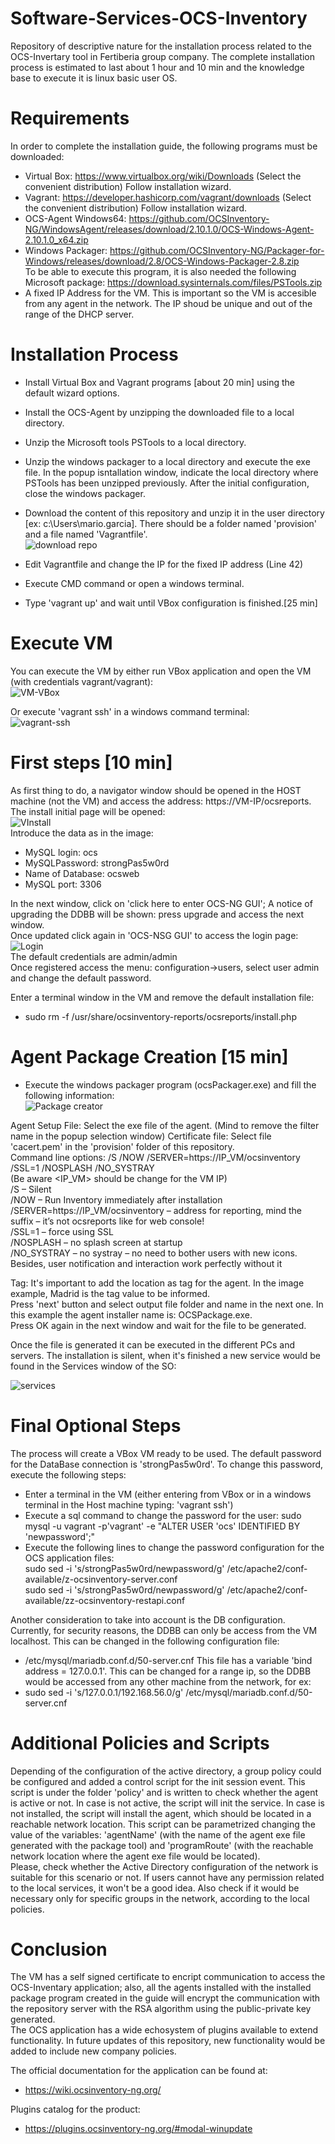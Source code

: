 # Software-Services-OCS-Inventory
Repository of descriptive nature for the installation process related to the OCS-Invertary tool in Fertiberia group company. The complete installation process is estimated to last about 1 hour and 10 min and the knowledge base to execute it is linux basic user OS. 
# Requirements   
In order to complete the installation guide, the following programs must be downloaded:     
- Virtual Box: https://www.virtualbox.org/wiki/Downloads (Select the convenient distribution)
  Follow installation wizard. 
- Vagrant: https://developer.hashicorp.com/vagrant/downloads (Select the convenient distribution)
  Follow installation wizard. 
- OCS-Agent Windows64: https://github.com/OCSInventory-NG/WindowsAgent/releases/download/2.10.1.0/OCS-Windows-Agent-2.10.1.0_x64.zip
- Windows Packager: https://github.com/OCSInventory-NG/Packager-for-Windows/releases/download/2.8/OCS-Windows-Packager-2.8.zip   
  To be able to execute this program, it is also needed the following Microsoft package: https://download.sysinternals.com/files/PSTools.zip
- A fixed IP Address for the VM. This is important so the VM is accesible from any agent in the network. The IP shoud be unique and out of the range of the DHCP server. 

 # Installation Process   
 - Install Virtual Box and Vagrant programs [about 20 min] using the default wizard options.
 - Install the OCS-Agent by unzipping the downloaded file to a local directory.
 - Unzip the Microsoft tools PSTools to a local directory.
 - Unzip the windows packager to a local directory and execute the exe file. In the popup isntallation window, indicate the local directory where PSTools has been unzipped previously. After the initial configuration, close the windows packager.
 - Download the content of this repository and unzip it in the user directory [ex: c:\Users\mario.garcia]. There should be a folder named 'provision' and a file named 'Vagrantfile'.   
    ![download repo](./img/download-repo.png)   
   
 - Edit Vagrantfile and change the IP for the fixed IP address (Line 42)
 - Execute CMD command or open a windows terminal.
 - Type 'vagrant up' and wait until VBox configuration is finished.[25 min]

# Execute VM    
You can execute the VM by either run VBox application and open the VM (with credentials vagrant/vagrant):   
   ![VM-VBox](./img/VBBox-access.png)        
   
Or execute 'vagrant ssh' in a windows command terminal:   
 ![vagrant-ssh](./img/vagrant-ssh.png)     
 

# First steps [10 min]
As first thing to do, a navigator window should be opened in the HOST machine (not the VM) and access the address: https://VM-IP/ocsreports. The install initial page will be opened:   
![VInstall](./img/install-ocs.png)  
Introduce the data as in the image:  
- MySQL login: ocs
- MySQLPassword: strongPas5w0rd
- Name of Database: ocsweb
- MySQL port: 3306

In the next window, click on 'click here to enter OCS-NG GUI'; A notice of upgrading the DDBB will be shown: press upgrade and access the next window.   
Once updated click again in 'OCS-NSG GUI' to access the login page:   
![Login](./img/login.png)     
The default credentials are admin/admin   
Once registered access the menu: configuration->users, select user admin and change the default password.   
   
Enter a terminal window in the VM and remove the default installation file:   
- sudo rm -f /usr/share/ocsinventory-reports/ocsreports/install.php
  

# Agent Package Creation [15 min] 
- Execute the windows packager program (ocsPackager.exe) and fill the following information:   
![Package creator](./img/packager.png)   
 
Agent Setup File: Select the exe file of the agent. (Mind to remove the filter name in the popup selection window)
Certificate file: Select file 'cacert.pem' in the 'provision' folder of this repository.   
Command line options: /S /NOW /SERVER=https://IP_VM/ocsinventory /SSL=1 /NOSPLASH /NO_SYSTRAY   
(Be aware <IP_VM> should be change for the VM IP)    
/S – Silent   
/NOW – Run Inventory immediately after installation   
/SERVER=https://IP_VM/ocsinventory – address for reporting, mind the suffix – it’s not ocsreports like for web console!   
/SSL=1 – force using SSL   
/NOSPLASH – no splash screen at startup   
/NO_SYSTRAY – no systray – no need to bother users with new icons. Besides, user notification and interaction work perfectly without it

Tag: It's important to add the location as tag for the agent. In the image example, Madrid is the tag value to be informed.    
Press 'next' button and select output file folder and name in the next one. In this example the agent installer name is: OCSPackage.exe.   
Press OK again in the next window and wait for the file to be generated.   

Once the file is generated it can be executed in the different PCs and servers. The installation is silent, when it's finished a new service would be found in the Services window of the SO:   

![services](./img/services.png)   

# Final Optional Steps   
The process will create a VBox VM ready to be used. The default password for the DataBase connection is 'strongPas5w0rd'. To change this password, execute the following steps:   
- Enter a terminal in the VM (either entering from VBox or in a windows terminal in the Host machine typing: 'vagrant ssh')
- Execute a sql command to change the password for the user:
     sudo mysql -u vagrant -p'vagrant' -e "ALTER USER 'ocs' IDENTIFIED BY 'newpassword';"   
- Execute the following lines to change the password configuration for the OCS application files:   
     sudo sed -i 's/strongPas5w0rd/newpassword/g' /etc/apache2/conf-available/z-ocsinventory-server.conf   
     sudo sed -i 's/strongPas5w0rd/newpassword/g' /etc/apache2/conf-available/zz-ocsinventory-restapi.conf   

Another consideration to take into account is the DB configuration. Currently, for security reasons, the DDBB can only be access from the VM localhost. This can be changed in the following configuration file: 
- /etc/mysql/mariadb.conf.d/50-server.cnf
This file has a variable 'bind address = 127.0.0.1'. This can be changed for a range ip, so the DDBB would be accessed from any other machine from the network, for ex:
- sudo sed -i 's/127.0.0.1/192.168.56.0/g' /etc/mysql/mariadb.conf.d/50-server.cnf

# Additional Policies and Scripts   
Depending of the configuration of the active directory, a group policy could be configured and added a control script for the init session event. This script is under the folder 'policy' and is written to check whether the agent is active or not. In case is not active, the script will init the service. In case is not installed, the script will install the agent, which should be located in a reachable network location. This script can be parametrized changing the value of the variables: 'agentName' (with the name of the agent exe file generated with the package tool) and 'programRoute' (with the reachable network location where the agent exe file would be located).   
Please, check whether the Active Directory configuration of the network is suitable for this scenario or not. If users cannot have any permission related to the local services, it won't be a good idea. Also check if it would be necessary only for specific groups in the network, according to the local policies.   

# Conclusion   
The VM has a self signed certificate to encript communication to access the OCS-Inventary application; also, all the agents installed with the installed package program created in the guide will encrypt the communication with the repository server with the RSA algorithm using the public-private key generated.  
The OCS application has a wide echosystem of plugins available to extend functionality. In future updates of this repository, new functionality would be added to include new company policies. 

The official documentation for the application can be found at:  
- https://wiki.ocsinventory-ng.org/   
   
Plugins catalog for the product:   
- https://plugins.ocsinventory-ng.org/#modal-winupdate












  
